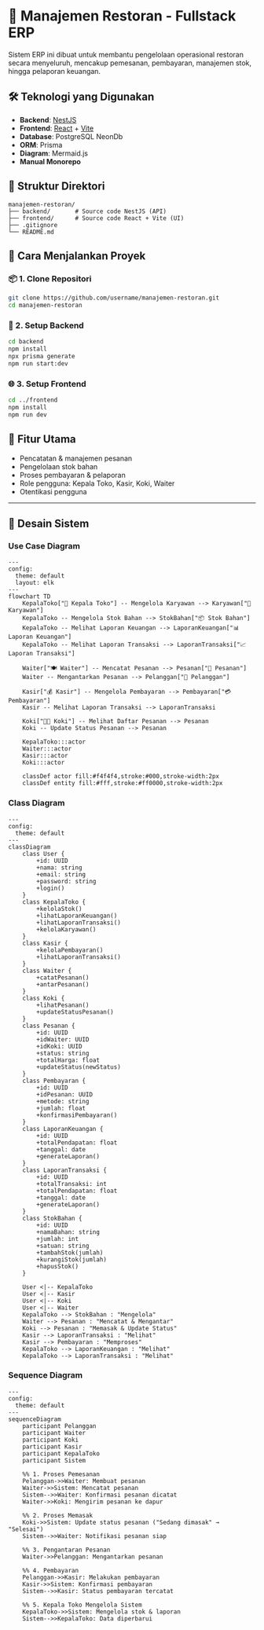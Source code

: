 # 🧾 Manajemen Restoran - Fullstack ERP

Sistem ERP ini dibuat untuk membantu pengelolaan operasional restoran secara menyeluruh, mencakup pemesanan, pembayaran, manajemen stok, hingga pelaporan keuangan.

## 🛠️ Teknologi yang Digunakan

- **Backend**: [NestJS](https://nestjs.com/)  
- **Frontend**: [React](https://react.dev/) + [Vite](https://vitejs.dev/)  
- **Database**: PostgreSQL NeonDb 
- **ORM**: Prisma  
- **Diagram**: Mermaid.js  
- **Manual Monorepo**

## 📁 Struktur Direktori

```
manajemen-restoran/
├── backend/       # Source code NestJS (API)
├── frontend/      # Source code React + Vite (UI)
├── .gitignore
└── README.md
```

## 🚀 Cara Menjalankan Proyek

### 📦 1. Clone Repositori

```bash
git clone https://github.com/username/manajemen-restoran.git
cd manajemen-restoran
```

### 📁 2. Setup Backend

```bash
cd backend
npm install
npx prisma generate
npm run start:dev
```

### 🌐 3. Setup Frontend

```bash
cd ../frontend
npm install
npm run dev
```

## 🧠 Fitur Utama

- Pencatatan & manajemen pesanan  
- Pengelolaan stok bahan  
- Proses pembayaran & pelaporan  
- Role pengguna: Kepala Toko, Kasir, Koki, Waiter  
- Otentikasi pengguna  

---

## 📐 Desain Sistem

### **Use Case Diagram**
```mermaid
---
config:
  theme: default
  layout: elk
---
flowchart TD
    KepalaToko["🏢 Kepala Toko"] -- Mengelola Karyawan --> Karyawan["👤 Karyawan"]
    KepalaToko -- Mengelola Stok Bahan --> StokBahan["📦 Stok Bahan"]
    KepalaToko -- Melihat Laporan Keuangan --> LaporanKeuangan["📊 Laporan Keuangan"]
    KepalaToko -- Melihat Laporan Transaksi --> LaporanTransaksi["📈 Laporan Transaksi"]

    Waiter["🍽️ Waiter"] -- Mencatat Pesanan --> Pesanan["📝 Pesanan"]
    Waiter -- Mengantarkan Pesanan --> Pelanggan["👥 Pelanggan"]

    Kasir["💰 Kasir"] -- Mengelola Pembayaran --> Pembayaran["💳 Pembayaran"]
    Kasir -- Melihat Laporan Transaksi --> LaporanTransaksi

    Koki["👨‍🍳 Koki"] -- Melihat Daftar Pesanan --> Pesanan
    Koki -- Update Status Pesanan --> Pesanan
    
    KepalaToko:::actor
    Waiter:::actor
    Kasir:::actor
    Koki:::actor

    classDef actor fill:#f4f4f4,stroke:#000,stroke-width:2px
    classDef entity fill:#fff,stroke:#ff0000,stroke-width:2px

```

### **Class Diagram**
```mermaid
---
config:
  theme: default
---
classDiagram
    class User {
        +id: UUID
        +nama: string
        +email: string
        +password: string
        +login()
    }
    class KepalaToko {
        +kelolaStok()
        +lihatLaporanKeuangan()
        +lihatLaporanTransaksi()
        +kelolaKaryawan()
    }
    class Kasir {
        +kelolaPembayaran()
        +lihatLaporanTransaksi()
    }
    class Waiter {
        +catatPesanan()
        +antarPesanan()
    }
    class Koki {
        +lihatPesanan()
        +updateStatusPesanan()
    }
    class Pesanan {
        +id: UUID
        +idWaiter: UUID
        +idKoki: UUID
        +status: string
        +totalHarga: float
        +updateStatus(newStatus)
    }
    class Pembayaran {
        +id: UUID
        +idPesanan: UUID
        +metode: string
        +jumlah: float
        +konfirmasiPembayaran()
    }
    class LaporanKeuangan {
        +id: UUID
        +totalPendapatan: float
        +tanggal: date
        +generateLaporan()
    }
    class LaporanTransaksi {
        +id: UUID
        +totalTransaksi: int
        +totalPendapatan: float
        +tanggal: date
        +generateLaporan()
    }
    class StokBahan {
        +id: UUID
        +namaBahan: string
        +jumlah: int
        +satuan: string
        +tambahStok(jumlah)
        +kurangiStok(jumlah)
        +hapusStok()
    }

    User <|-- KepalaToko
    User <|-- Kasir
    User <|-- Koki
    User <|-- Waiter
    KepalaToko --> StokBahan : "Mengelola"
    Waiter --> Pesanan : "Mencatat & Mengantar"
    Koki --> Pesanan : "Memasak & Update Status"
    Kasir --> LaporanTransaksi : "Melihat"
    Kasir --> Pembayaran : "Memproses"
    KepalaToko --> LaporanKeuangan : "Melihat"
    KepalaToko --> LaporanTransaksi : "Melihat"

```

### **Sequence Diagram**
```mermaid
---
config:
  theme: default
---
sequenceDiagram
    participant Pelanggan
    participant Waiter
    participant Koki
    participant Kasir
    participant KepalaToko
    participant Sistem
    
    %% 1. Proses Pemesanan
    Pelanggan->>Waiter: Membuat pesanan
    Waiter->>Sistem: Mencatat pesanan
    Sistem-->>Waiter: Konfirmasi pesanan dicatat
    Waiter->>Koki: Mengirim pesanan ke dapur
    
    %% 2. Proses Memasak
    Koki->>Sistem: Update status pesanan ("Sedang dimasak" → "Selesai")
    Sistem-->>Waiter: Notifikasi pesanan siap
    
    %% 3. Pengantaran Pesanan
    Waiter->>Pelanggan: Mengantarkan pesanan
    
    %% 4. Pembayaran
    Pelanggan->>Kasir: Melakukan pembayaran
    Kasir->>Sistem: Konfirmasi pembayaran
    Sistem-->>Kasir: Status pembayaran tercatat

    %% 5. Kepala Toko Mengelola Sistem
    KepalaToko->>Sistem: Mengelola stok & laporan
    Sistem-->>KepalaToko: Data diperbarui

```
